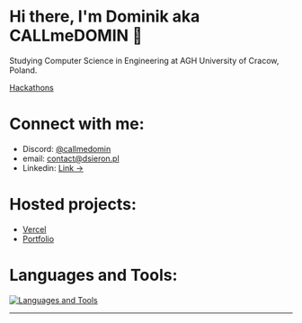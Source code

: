 # Hi there, I'm Dominik aka CALLmeDOMIN 👋
  Studying Computer Science in Engineering at AGH University of Cracow, Poland.
  
[Hackathons](https://github.com/stars/CALLmeDOMIN/lists/hackathons)

# Connect with me:

- Discord: [@callmedomin](https://discord.com/users/320254777160368139)
- email: [contact@dsieron.pl](mailto:contact@dsieron.pl)
- Linkedin: [Link &rarr;](https://linkedin.com/in/dominiksieron/)

# Hosted projects:

- [Vercel](https://vercel.com/callmedomin)
- [Portfolio](https://dsieron.pl/)

# Languages and Tools:

[![Languages and Tools](https://skillicons.dev/icons?i=vscode,html,css,js,ts,react,nextjs,tailwind,sass,go,rust,py,cpp,c,git)](https://skillicons.dev)


---
